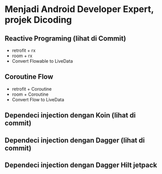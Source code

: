 # Menjadi Android Developer Expert, projek Dicoding

## Reactive Programing (lihat di Commit)
- retrofit + rx
- room + rx
- Convert Flowable to LiveData

## Coroutine Flow
- retrofit + Coroutine
- room + Coroutine
- Convert Flow to LiveData

## Dependeci injection dengan Koin (lihat di commit)

## Dependeci injection dengan Dagger (lihat di commit)

## Dependeci injection dengan Dagger Hilt jetpack